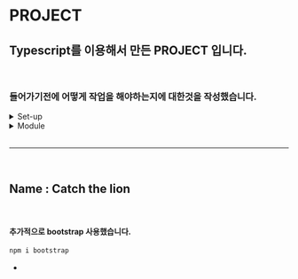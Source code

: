 # PROJECT

## Typescript를 이용해서 만든 PROJECT 입니다.

<br/>

### 들어가기전에 어떻게 작업을 해야하는지에 대한것을 작성했습니다.

<details>

<summary>Set-up</summary>

1. 먼저 PROJECT SET-UP을 해야합니다.
2. PROJECT를 npm or yarn 을 사용하여 node.js 환경을 만들어 기본적인 package.json 환경을 만들어주었다.

```js
npm init -y 
```

3. node.js 및 typescript를 사용하기 위해서 parcel이라는 bundler를 사용할 것이다.

```js
npm i parcel-bundler -D
// Dependency : 의존성
```

4. 그 후 package.json에서 scripts부분에 추가해 준다.

```js
 "scripts": {
    "dev": "parcel index.html",
    "test": "echo \"Error: no test specified\" && exit 1"
  },
```

5. index.html를 새로 만들어 body 안에 script 부분을 넣어 다음과 같이 작성해 준다. 이것은 Javascript로 컴파일 될 것인데 
parcel이라는 bundler가 알아서 다 해주게 된다. npm run dev를 입력하게 되면 개발서버가 자동으로 실행되며 ts라는 파일이 dist라는 폴더에 들어가게 되고 작성을 안한 기본파일만 있을 경우 기본적으로 parcel를 이용하는데 필요한 기본적인 내용들이 들어가 있는 파일이 보여지게 된다. 그 후 app.ts에서 console.log("hello world!")라고 console작성후 html로 작동을 확인해 보면 된다. 
```js
<body>
    <script src="./src/app.ts"></script>
</body>
```

</details>

<details>

<summary>Module</summary>

1. SET-UP이 완료되면 그 다음은 Module을 정리할 것이다.
2. src부분안에 type들을 정리한 것을 넣기위해 type.ts라는 것을 만들어 주었다.
3. interface를 이용하여 만들어 주었으며 export를 통해서 app.ts로 옮겨주고 import로 작성후 사용시 text는 string으로 설정한것만 사용가능하게 해 줄 수 있으며 만들어야 할 type들은 type.ts에서 만들어 주면 된다.

```ts
// type.ts
export interface Hello {
    text: string;
}
```

```ts
// app.ts
import {Hello} from './type';

const helloMessage : Hello = {
    text : 'hello world!'
}
```
- 여기서 사용되는 export와 import는 es6에서 사용되는 문법과 동일하다. 마찬가지로 user에 name을 만들어줘서 export로 접근할 수 있으며, export 사용시 특정한 변수, 이름, 상수, 함수, 클래스등 인터페이스들의 이름을 통해서 export할 수 있고 모든 모듈에서는 default로 사용된 export를 사용할 수 있다.

</details>
<br/>

___

<br/>

## Name : Catch the lion

<br/>

#### 추가적으로 bootstrap 사용했습니다.

```js
npm i bootstrap
```

-